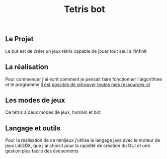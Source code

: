 <div align="center">
<h1> Tetris bot</h1>

</div>



<br>

## Le Projet

Le but est de créer un jeux tétris capable de jouer tout seul à l'infinit


## La réalisation

Pour commencer j'ai écrit comment je pensait faire fonctionner l'algorithme et le programme
<a href="doc/">Il est possible de retrouver toutes mes ressources ici</a>

## Les modes de jeux

Ce tétris à deux modes de jeux, humain et bot


## Langage et outils

Pour la réalisation de ce minijeux j'utilise le langage java avec le moteur de jeux LibGDX, que j'ai choisit pour la rapidité de création du GUI et une gestion plus facile des évènements
